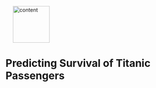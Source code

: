 <img src=https://i.ytimg.com/vi/cMVi953awHQ/maxresdefault.jpg  width="100" height="100" hspace="20" alt="content" title="content" /> 

 #   Predicting Survival of Titanic Passengers
